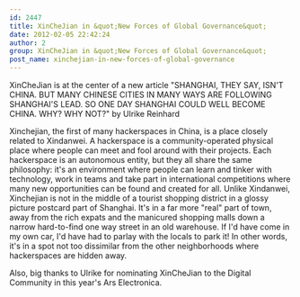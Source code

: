 ```yaml
---
id: 2447
title: XinCheJian in &quot;New Forces of Global Governance&quot;
date: 2012-02-05 22:42:24
author: 2
group: XinCheJian in &quot;New Forces of Global Governance&quot;
post_name: xinchejian-in-new-forces-of-global-governance
---
```


XinCheJian is at the center of a new article "SHANGHAI, THEY SAY, ISN'T CHINA. BUT MANY CHINESE CITIES IN MANY WAYS ARE FOLLOWING SHANGHAI'S LEAD. SO ONE DAY SHANGHAI COULD WELL BECOME CHINA. WHY? WHY NOT?" by Ulrike Reinhard

Xinchejian, the first of many hackerspaces in China, is a place closely related to Xindanwei. A hackerspace is a community-operated physical place where people can meet and fool around with their projects. Each hackerspace is an autonomous entity, but they all share the same philosophy: it's an environment where people can learn and tinker with technology, work in teams and take part in international competitions where many new opportunities can be found and created for all. Unlike Xindanwei, Xinchejian is not in the middle of a tourist shopping district in a glossy picture postcard part of Shanghai. It's in a far more "real" part of town, away from the rich expats and the manicured shopping malls down a narrow hard-to-find one way street in an old warehouse. If I'd have come in my own car, I'd have had to parlay with the locals to park it! In other words, it's in a spot not too dissimilar from the other neighborhoods where hackerspaces are hidden away.

Also, big thanks to Ulrike for nominating XinCheJian to the Digital Community in this year's Ars Electronica.